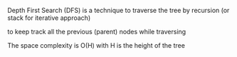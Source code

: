 Depth First Search (DFS) is a technique to traverse the tree by recursion (or stack for iterative approach)

to keep track all the previous (parent) nodes while traversing

The space complexity is O(H) with H is the height of the tree
